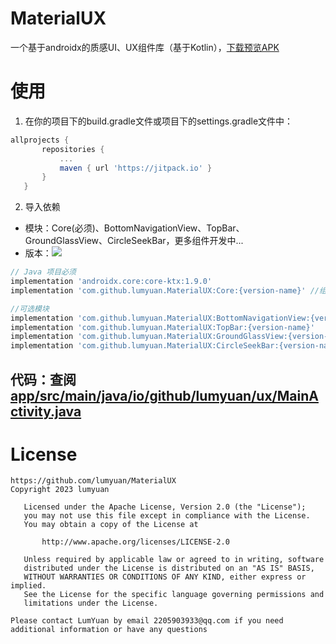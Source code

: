 # MaterialUX
一个基于androidx的质感UI、UX组件库（基于Kotlin），<a href="https://github.com/lumyuan/MaterialUX/releases">下载预览APK</a>

# 使用
1. 在你的项目下的build.gradle文件或项目下的settings.gradle文件中：
 ```gradle
 allprojects {
		repositories {
			...
			maven { url 'https://jitpack.io' }
		}
	}
 ```
2. 导入依赖
* 模块：Core(必须)、BottomNavigationView、TopBar、GroundGlassView、CircleSeekBar，更多组件开发中...
* 版本：[![](https://jitpack.io/v/lumyuan/MaterialUX.svg)](https://jitpack.io/#lumyuan/MaterialUX)
```gradle
// Java 项目必须
implementation 'androidx.core:core-ktx:1.9.0'
implementation 'com.github.lumyuan.MaterialUX:Core:{version-name}' //组件库必须

//可选模块
implementation 'com.github.lumyuan.MaterialUX:BottomNavigationView:{version-name}'
implementation 'com.github.lumyuan.MaterialUX:TopBar:{version-name}'
implementation 'com.github.lumyuan.MaterialUX:GroundGlassView:{version-name}'
implementation 'com.github.lumyuan.MaterialUX:CircleSeekBar:{version-name}'
```

## 代码：查阅<a href="https://github.com/lumyuan/MaterialUX/blob/main/app/src/main/java/io/github/lumyuan/ux/MainActivity.java">app/src/main/java/io/github/lumyuan/ux/MainActivity.java</a>

# License
```
https://github.com/lumyuan/MaterialUX
Copyright 2023 lumyuan

   Licensed under the Apache License, Version 2.0 (the "License");
   you may not use this file except in compliance with the License.
   You may obtain a copy of the License at

       http://www.apache.org/licenses/LICENSE-2.0

   Unless required by applicable law or agreed to in writing, software
   distributed under the License is distributed on an "AS IS" BASIS,
   WITHOUT WARRANTIES OR CONDITIONS OF ANY KIND, either express or implied.
   See the License for the specific language governing permissions and
   limitations under the License.

Please contact LumYuan by email 2205903933@qq.com if you need
additional information or have any questions
```
